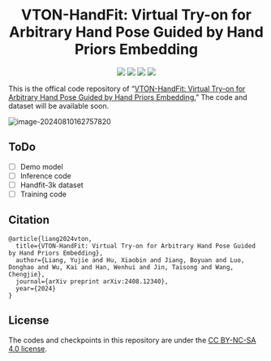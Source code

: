 

<div align="center">
<h1>VTON-HandFit: Virtual Try-on for Arbitrary Hand Pose Guided by Hand Priors Embedding</h1>

<a href='https://vton-handfit.github.io/'><img src='https://img.shields.io/badge/Project-Page-green'></a>
<a href='https://arxiv.org/pdf/2408.12340'><img src='https://img.shields.io/badge/Paper-Arxiv-red'></a>
<a href=''><img src='https://img.shields.io/badge/%F0%9F%A4%97%20Hugging%20Face-Demo-yellow'></a>
<a href=''><img src='https://img.shields.io/badge/%F0%9F%A4%97%20Hugging%20Face-Model-blue'></a>
</div>

This is the offical code repository of “[VTON-HandFit: Virtual Try-on for Arbitrary Hand Pose Guided by Hand Priors Embedding.](https://arxiv.org/pdf/2408.12340)” The code and dataset will be available soon.

![image-20240810162757820](./images/aaai24_figure1_0827.png)
## ToDo
- [ ] Demo model
- [ ] Inference code
- [ ] Handfit-3k dataset 
- [ ] Training code
## Citation
```
@article{liang2024vton,
  title={VTON-HandFit: Virtual Try-on for Arbitrary Hand Pose Guided by Hand Priors Embedding},
  author={Liang, Yujie and Hu, Xiaobin and Jiang, Boyuan and Luo, Donghao and Wu, Kai and Han, Wenhui and Jin, Taisong and Wang, Chengjie},
  journal={arXiv preprint arXiv:2408.12340},
  year={2024}
}
```
## License
The codes and checkpoints in this repository are under the [CC BY-NC-SA 4.0 license](https://creativecommons.org/licenses/by-nc-sa/4.0/legalcode).